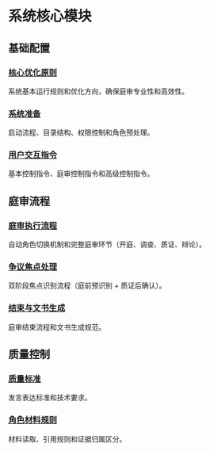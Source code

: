 # 系统核心模块

## 基础配置

### [核心优化原则](./principles.md)
系统基本运行规则和优化方向，确保庭审专业性和高效性。

### [系统准备](./setup.md)
启动流程、目录结构、权限控制和角色预处理。

### [用户交互指令](./commands.md)
基本控制指令、庭审控制指令和高级控制指令。

## 庭审流程

### [庭审执行流程](./trial_procedure.md)
自动角色切换机制和完整庭审环节（开庭、调查、质证、辩论）。

### [争议焦点处理](./dispute_focus_logic.md)
双阶段焦点识别流程（庭前预识别 + 质证后确认）。

### [结束与文书生成](./documents.md)
庭审结束流程和文书生成规范。

## 质量控制

### [质量标准](./quality_standards.md)
发言表达标准和技术要求。

### [角色材料规则](./evidence_rules.md)
材料读取、引用规则和证据归属区分。